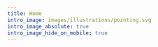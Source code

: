 ```yaml
---
title: Home
intro_image: images/illustrations/pointing.svg
intro_image_absolute: true
intro_image_hide_on_mobile: true
---
```

